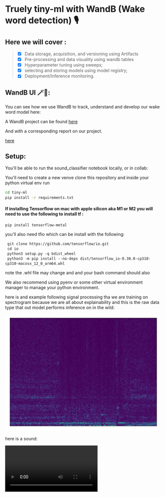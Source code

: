 # Truely tiny-ml with WandB (Wake word detection) 🎙️


## Here we will cover :

> - [x] Data storage, acquisition, and versioning using Artifacts
> - [x]  Pre-processing and data visuality using wandb tables
> - [x] Hyperparameter tuning using sweeps;
> - [x] selecting and storing models using model registry;
> - [x] Deployment/Inference monitoring.

## WandB UI 🪄🐝:

You can see how we use WandB  to track, understand and develop our wake word model here:

A WandB project can be found [here](https://wandb.ai/tiny-ml/wake_word_detection)

And with  a corresponding report on our project.  

[here](https://wandb.ai/tiny-ml/wake_word_detection/reports/True-TinyML-with-Weights-Biases-Wake-Word-Detection--VmlldzozMjk0MDMz)

## Setup: 

You'll be able to run the sound_classifier notebook locally, or in collab:

You'll need to create a new venve
clone this repository
and inside your python virtual env run

```bash
cd tiny-ml
pip install -r requirements.txt
```

#### If installing Tensorflow on mac with apple silicon aka M1 or M2 you will need to use the following to install tf :

```
pip install tensorflow-metal
```

you'll also need tfio which can be install with the following:

```
 git clone https://github.com/tensorflow/io.git
 cd io
 python3 setup.py -q bdist_wheel
 python3 -m pip install --no-deps dist/tensorflow_io-0.30.0-cp310-cp310-macosx_12_0_arm64.whl
```

note the .whl file may change and and your bash command should also 

We also recommend using pyenv or some other virtual environment manager to manage your python environment. 

here is and example following signal processing tha we are training on spectrogram because we are all about explainability and this is the raw data type that out model performs inference on in the wild: 





![](img.jpg)

here is a sound:

![here](https://user-images.githubusercontent.com/65113682/214316790-70ec5b06-4fc7-466d-a583-b78d1eeab430.mov)
